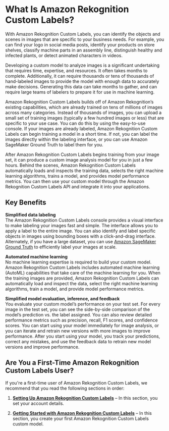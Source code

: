 # What Is Amazon Rekognition Custom Labels?<a name="what-is"></a>

With Amazon Rekognition Custom Labels, you can identify the objects and scenes in images that are specific to your business needs\. For example, you can find your logo in social media posts, identify your products on store shelves, classify machine parts in an assembly line, distinguish healthy and infected plants, or detect animated characters in videos\.

Developing a custom model to analyze images is a significant undertaking that requires time, expertise, and resources\. It often takes months to complete\. Additionally, it can require thousands or tens of thousands of hand\-labeled images to provide the model with enough data to accurately make decisions\. Generating this data can take months to gather, and can require large teams of labelers to prepare it for use in machine learning\.

Amazon Rekognition Custom Labels builds off of Amazon Rekognition’s existing capabilities, which are already trained on tens of millions of images across many categories\. Instead of thousands of images, you can upload a small set of training images \(typically a few hundred images or less\) that are specific to your use case\. You can do this by using the easy\-to\-use console\. If your images are already labeled, Amazon Rekognition Custom Labels can begin training a model in a short time\. If not, you can label the images directly within the labeling interface, or you can use Amazon SageMaker Ground Truth to label them for you\. 

After Amazon Rekognition Custom Labels begins training from your image set, it can produce a custom image analysis model for you in just a few hours\. Behind the scenes, Amazon Rekognition Custom Labels automatically loads and inspects the training data, selects the right machine learning algorithms, trains a model, and provides model performance metrics\. You can then use your custom model through the Amazon Rekognition Custom Labels API and integrate it into your applications\.

## Key Benefits<a name="key-benefits"></a>

**Simplified data labeling**  
The Amazon Rekognition Custom Labels console provides a visual interface to make labeling your images fast and simple\. The interface allows you to apply a label to the entire image\. You can also identify and label specific objects in images using bounding boxes with a click\-and\-drag interface\. Alternately, if you have a large dataset, you can use [Amazon SageMaker Ground Truth](https://aws.amazon.com/sagemaker/groundtruth/) to efficiently label your images at scale\.

**Automated machine learning**  
No machine learning expertise is required to build your custom model\. Amazon Rekognition Custom Labels includes automated machine learning \(AutoML\) capabilities that take care of the machine learning for you\. When the training images are provided, Amazon Rekognition Custom Labels can automatically load and inspect the data, select the right machine learning algorithms, train a model, and provide model performance metrics\.

**Simplified model evaluation, inference, and feedback**  
You evaluate your custom model’s performance on your test set\. For every image in the test set, you can see the side\-by\-side comparison of the model’s prediction vs\. the label assigned\. You can also review detailed performance metrics such as precision, recall, F1 scores, and confidence scores\. You can start using your model immediately for image analysis, or you can iterate and retrain new versions with more images to improve performance\. After you start using your model, you track your predictions, correct any mistakes, and use the feedback data to retrain new model versions and improve performance\.

## Are You a First\-Time Amazon Rekognition Custom Labels User?<a name="first-time-user"></a>

If you're a first\-time user of Amazon Rekognition Custom Labels, we recommend that you read the following sections in order:

1. **[Setting Up Amazon Rekognition Custom Labels](su-set-up.md)** – In this section, you set your account details\.

1. **[Getting Started with Amazon Rekognition Custom Labels](gs-introduction.md)** – In this section, you create your first Amazon Rekognition Custom Labels custom model\.